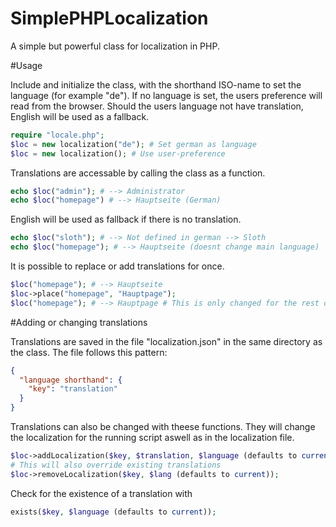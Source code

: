 # SimplePHPLocalization

A simple but powerful class for localization in PHP.

#Usage

Include and initialize the class, with the shorthand ISO-name to set the language (for example "de").
If no language is set, the users preference will read from the browser.
Should the users language not have translation, English will be used as a fallback.
```php
require "locale.php";
$loc = new localization("de"); # Set german as language
$loc = new localization(); # Use user-preference
```
Translations are accessable by calling the class as a function.
```php
echo $loc("admin"); # --> Administrator
echo $loc("homepage") # --> Hauptseite (German)
```
English will be used as fallback if there is no translation.
```php
echo $loc("sloth"); # --> Not defined in german --> Sloth
echo $loc("homepage"); # --> Hauptseite (doesnt change main language)
```
It is possible to replace or add translations for once.
```php
$loc("homepage"); # --> Hauptseite
$loc->place("homepage", "Hauptpage");
$loc("homepage"); # --> Hauptpage # This is only changed for the rest of the script
```

#Adding or changing translations

Translations are saved in the file "localization.json" in the same directory as the class.
The file follows this pattern:
```json
{
  "language shorthand": {
    "key": "translation"
  }
}
```

Translations can also be changed with theese functions.
They will change the localization for the running script aswell as in the localization file.
```php
$loc->addLocalization($key, $translation, $language (defaults to current));
# This will also override existing translations
$loc->removeLocalization($key, $lang (defaults to current));
```

Check for the existence of a translation with
```php
exists($key, $language (defaults to current));
```
